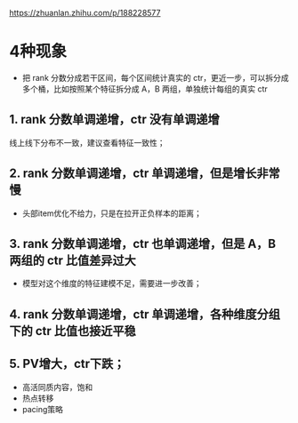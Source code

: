 https://zhuanlan.zhihu.com/p/188228577

# 4种现象
- 把 rank 分数分成若干区间，每个区间统计真实的 ctr，更近一步，可以拆分成多个桶，比如按照某个特征拆分成 A，B 两组，单独统计每组的真实 ctr

## 1. rank 分数单调递增，ctr 没有单调递增
线上线下分布不一致，建议查看特征一致性；

## 2. rank 分数单调递增，ctr 单调递增，但是增长非常慢
- 头部item优化不给力，只是在拉开正负样本的距离；

## 3. rank 分数单调递增，ctr 也单调递增，但是 A，B 两组的 ctr 比值差异过大
- 模型对这个维度的特征建模不足，需要进一步改善；

## 4. rank 分数单调递增，ctr 单调递增，各种维度分组下的 ctr 比值也接近平稳

## 5. PV增大，ctr下跌；
- 高活同质内容，饱和
- 热点转移
- pacing策略
